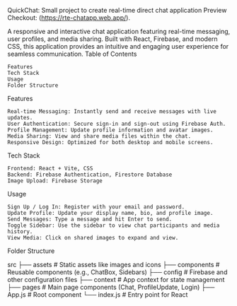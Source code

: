 QuickChat: Small project to create real-time direct chat application
Preview Checkout: (https://rte-chatapp.web.app/).

A responsive and interactive chat application featuring real-time messaging, user profiles, and media sharing. Built with React, Firebase, and modern CSS, this application provides an intuitive and engaging user experience for seamless communication.
Table of Contents

    Features
    Tech Stack
    Usage
    Folder Structure

Features

    Real-time Messaging: Instantly send and receive messages with live updates.
    User Authentication: Secure sign-in and sign-out using Firebase Auth.
    Profile Management: Update profile information and avatar images.
    Media Sharing: View and share media files within the chat.
    Responsive Design: Optimized for both desktop and mobile screens.

Tech Stack

    Frontend: React + Vite, CSS
    Backend: Firebase Authentication, Firestore Database
    Image Upload: Firebase Storage


Usage

    Sign Up / Log In: Register with your email and password.
    Update Profile: Update your display name, bio, and profile image.
    Send Messages: Type a message and hit Enter to send.
    Toggle Sidebar: Use the sidebar to view chat participants and media history.
    View Media: Click on shared images to expand and view.

Folder Structure


src
├── assets                 # Static assets like images and icons
├── components             # Reusable components (e.g., ChatBox, Sidebars)
├── config                 # Firebase and other configuration files
├── context                # App context for state management
├── pages                  # Main page components (Chat, ProfileUpdate, Login)
├── App.js                 # Root component
└── index.js               # Entry point for React



